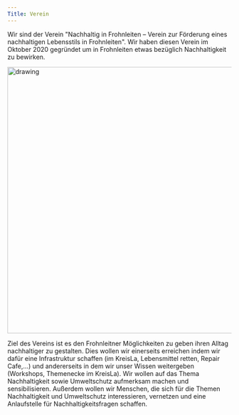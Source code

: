 ```yaml
---
Title: Verein
---
```


Wir sind der Verein "Nachhaltig in Frohnleiten – Verein zur Förderung eines nachhaltigen Lebensstils in Frohnleiten".
Wir haben diesen Verein im Oktober 2020 gegründet um in Frohnleiten etwas bezüglich Nachhaltigkeit zu bewirken.

<img src="assets/GruppenfotoLänglich.JPG" alt="drawing" width="600"/>

Ziel des Vereins ist es den Frohnleitner Möglichkeiten zu geben ihren Alltag nachhaltiger zu gestalten. Dies wollen wir einerseits erreichen indem wir dafür eine Infrastruktur schaffen (im KreisLa, Lebensmittel retten, Repair Cafe,...) und andererseits in dem wir unser Wissen weitergeben (Workshops, Themenecke im KreisLa). Wir wollen auf das Thema Nachhaltigkeit sowie Umweltschutz aufmerksam machen und sensibilisieren. Außerdem wollen wir Menschen, die sich für die Themen Nachhaltigkeit und Umweltschutz interessieren, vernetzen und eine Anlaufstelle für Nachhaltigkeitsfragen schaffen.
